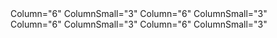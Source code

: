 ﻿<BSContainer>
    <BSRow>
        <BSCol Column="6" ColumnSmall="3">Column="6" ColumnSmall="3"</BSCol>
        <BSCol Column="6" ColumnSmall="3">Column="6" ColumnSmall="3"</BSCol>
        <!-- Force next columns to break to new line at md breakpoint and up -->
        <div class="w-100 d-none d-md-block"></div>
        <BSCol Column="6" ColumnSmall="3">Column="6" ColumnSmall="3"</BSCol>
        <BSCol Column="6" ColumnSmall="3">Column="6" ColumnSmall="3"</BSCol>
    </BSRow>
</BSContainer> 